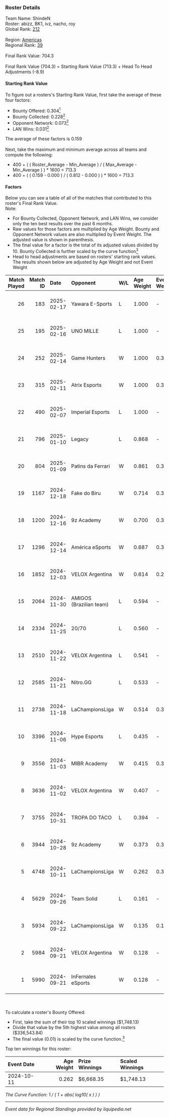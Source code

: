 ### Roster Details<br />
Team Name: ShindeN<br />
Roster: abizz, BK1, ivz, nacho, roy<br />
Global Rank: [212](../../standings_global_2025_03_01.md)<br />
<br />
Region: [Americas]( ../../standings_americas_2025_03_01.md)<br />
Regional Rank: [39]( ../../standings_americas_2025_03_01.md)<br />
<br />
Final Rank Value:  704.3<br />
<br />
Final Rank Value (704.3) = Starting Rank Value (713.3) + Head To Head Adjustments (-8.9)<br />

#### Starting Rank Value<br />
To figure out a rosters's Starting Rank Value, first take the average of these four factors:<br />
- Bounty Offered: 0.304[<sup>1</sup>](#table2)
- Bounty Collected: 0.228[<sup>2</sup>](#table1)
- Opponent Network: 0.073[<sup>2</sup>](#table1)
- LAN Wins: 0.031[<sup>2</sup>](#table1)

The average of these factors is 0.159<br />
<br />
Next, take the maximum and minimum average across all teams and compute the following:<br />
- 400 + ( ( Roster_Average - Min_Average ) / ( Max_Average - Min_Average ) ) * 1600 = 713.3
- 400 + ( ( 0.159 - 0.000 ) / ( 0.812 - 0.000 ) ) * 1600 = 713.3


#### Factors<br />
Below you can see a table of all of the matches that contributed to this roster's Final Rank Value.<br />
Note:<br />

- For Bounty Collected, Opponent Network, and LAN Wins, we consider only the ten best results over the past 6 months.
- Raw values for those factors are multiplied by Age Weight. Bounty and Opponent Network values are also multiplied by Event Weight. The adjusted value is shown in parenthesis.
- The final value for a factor is the total of its adjusted values divided by 10. Bounty Collected is further scaled by the curve function[<sup>3</sup>](#curveFunction)
- Head to head adjustments are based on rosters' starting rank values. The results shown below are adjusted by Age Weight and not Event Weight
<span id="table1"></span><br />


| Match Played | Match ID | Date       | Opponent                | W/L | Age Weight | Event Weight | Bounty Collected | Opponent Network | LAN Wins  | H2H Adj. | Roster                           |
| -: | -: | :- | :- | :- | :- | :- | :- | :- | :- | -: | :- |
|           26 |      183 | 2025-02-17 | Yawara E-Sports         | L   | 1.000      | -            | -                | -                | -         |   -17.81 | abizz, BK1, ivz, nacho, roy      |
|           25 |      195 | 2025-02-16 | UNO MILLE               | L   | 1.000      | -            | -                | -                | -         |   -13.80 | abizz, BK1, ivz, nacho, roy      |
|           24 |      252 | 2025-02-14 | Game Hunters            | W   | 1.000      | 0.371        | 0.002 (0.001)    | 0.435 (0.161)    | 0 (0.000) |    13.97 | abizz, BK1, ivz, nacho, roy      |
|           23 |      315 | 2025-02-11 | Atrix Esports           | W   | 1.000      | 0.371        | 0.005 (0.002)    | 0.236 (0.087)    | 0 (0.000) |    13.62 | abizz, BK1, ivz, nacho, roy      |
|           22 |      490 | 2025-02-07 | Imperial Esports        | L   | 1.000      | -            | -                | -                | -         |    -5.14 | abizz, BK1, ivz, nacho, roy      |
|           21 |      796 | 2025-01-10 | Legacy                  | L   | 0.868      | -            | -                | -                | -         |    -7.79 | abizz, BK1, ivz, relentless, roy |
|           20 |      804 | 2025-01-09 | Patins da Ferrari       | W   | 0.861      | 0.384        | -                | 0.110 (0.036)    | 0 (0.000) |     7.97 | abizz, BK1, ivz, relentless, roy |
|           19 |     1167 | 2024-12-18 | Fake do Biru            | W   | 0.714      | 0.384        | -                | 0.167 (0.046)    | 0 (0.000) |     7.34 | abizz, BK1, ivz, relentless, roy |
|           18 |     1200 | 2024-12-16 | 9z Academy              | W   | 0.700      | 0.384        | 0.001 (0.000)    | 0.412 (0.111)    | 0 (0.000) |    10.30 | abizz, BK1, ivz, relentless, roy |
|           17 |     1296 | 2024-12-14 | América eSports         | W   | 0.687      | 0.384        | 0.000 (0.000)    | 0.228 (0.060)    | 0 (0.000) |     8.08 | abizz, BK1, ivz, relentless, roy |
|           16 |     1852 | 2024-12-03 | VELOX Argentina         | W   | 0.614      | 0.262        | 0.000 (0.000)    | -                | 0 (0.000) |     6.86 | abizz, BK1, ivz, relentless, roy |
|           15 |     2064 | 2024-11-30 | AMIGOS (Brazilian team) | L   | 0.594      | -            | -                | -                | -         |   -13.73 | abizz, BK1, ivz, relentless, roy |
|           14 |     2334 | 2024-11-25 | 20/70                   | L   | 0.560      | -            | -                | -                | -         |   -10.25 | abizz, BK1, ivz, relentless, roy |
|           13 |     2510 | 2024-11-22 | VELOX Argentina         | L   | 0.541      | -            | -                | -                | -         |   -11.66 | abizz, BK1, ivz, relentless, roy |
|           12 |     2585 | 2024-11-21 | Nitro.GG                | L   | 0.533      | -            | -                | -                | -         |    -9.65 | abizz, BK1, ivz, relentless, roy |
|           11 |     2738 | 2024-11-18 | LaChampionsLiga         | W   | 0.514      | 0.371        | 0.003 (0.001)    | 0.349 (0.067)    | 0 (0.000) |     6.05 | abizz, BK1, ivz, relentless, roy |
|           10 |     3396 | 2024-11-06 | Hype Esports            | L   | 0.435      | -            | -                | -                | -         |    -7.82 | abizz, BK1, ivz, relentless, roy |
|            9 |     3556 | 2024-11-03 | MIBR Academy            | W   | 0.415      | 0.371        | 0.001 (0.000)    | 0.516 (0.079)    | 0 (0.000) |     5.95 | abizz, BK1, ivz, relentless, roy |
|            8 |     3636 | 2024-11-02 | VELOX Argentina         | W   | 0.407      | -            | -                | -                | -         |     4.40 | abizz, BK1, ivz, relentless, roy |
|            7 |     3755 | 2024-10-31 | TROPA DO TACO           | L   | 0.394      | -            | -                | -                | -         |    -6.44 | abizz, BK1, ivz, relentless, roy |
|            6 |     3944 | 2024-10-28 | 9z Academy              | W   | 0.373      | 0.371        | 0.001 (0.000)    | 0.412 (0.057)    | -         |     5.20 | abizz, BK1, ivz, relentless, roy |
|            5 |     4748 | 2024-10-11 | LaChampionsLiga         | W   | 0.262      | 0.335        | 0.003 (0.000)    | 0.349 (0.031)    | 1 (0.262) |     3.46 | abizz, BK1, ivz, relentless, roy |
|            4 |     5629 | 2024-09-26 | Team Solid              | L   | 0.161      | -            | -                | -                | -         |    -1.73 | abizz, BK1, ivz, relentless, roy |
|            3 |     5934 | 2024-09-22 | LaChampionsLiga         | W   | 0.135      | 0.143        | 0.003 (0.000)    | -                | -         |     1.76 | abizz, BK1, ivz, relentless, roy |
|            2 |     5984 | 2024-09-21 | VELOX Argentina         | W   | 0.128      | -            | -                | -                | -         |     1.36 | abizz, BK1, ivz, relentless, roy |
|            1 |     5990 | 2024-09-21 | InFernales eSports      | W   | 0.128      | -            | -                | -                | -         |     0.59 | abizz, BK1, ivz, relentless, roy |

<br />
<span id="table2"></span><br />
To calculate a roster's Bounty Offered:<br />

- First, take the sum of their top 10 scaled winnings ($1,748.13)
- Divide that value by the 5th highest value among all rosters ($336,543.84)
- The final value (0.01) is scaled by the curve function.[<sup>3</sup>](#curveFunction)

Top ten winnings for this roster:<br />

| Event Date | Age Weight | Prize Winnings | Scaled Winnings |
| :- | -: | :- | :- |
| 2024-10-11 |      0.262 | $6,668.35      | $1,748.13       |


<span id="curveFunction"></span>_The Curve Function: 1 / ( 1 + abs( log10( x ) ) )_<br />

---
_Event data for Regional Standings provided by liquipedia.net_<br />
